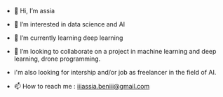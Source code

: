 - 👋 Hi, I’m assia
- 👀 I’m interested in data science and AI
- 🌱 I’m currently learning deep learning
- 💞️ I’m looking to collaborate on a project in machine learning and deep learning, drone programming. 
- i'm also looking for intership and/or job as freelancer in the field of AI. 

- 📫 How to reach me : iiiassia.beniii@gmail.com

<!---
tuba89/tuba89 is a ✨ special ✨ repository because its `README.md` (this file) appears on your GitHub profile.
You can click the Preview link to take a look at your changes.
--->
